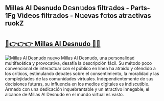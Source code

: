 ## Millas Al Desnudo D𝚎sn𝚞dos filtr𝚊dos - Parts-1Fg Vid𝚎os filtr𝚊dos - N𝚞evas f𝚘tos atr𝚊ctivas ruokZ

# <h2><a href="http://mb1cu4.tromn.icu/?c=Millas+Al+Desnudo">🔗👉👉👉 Millas Al Desnudo 🔗🔗</a></h2>

[![Millas Al Desnudo nuevo](https://i.imgur.com/pEAQMta.gif)](http://mb1cu4.tromn.icu/?c=Millas+Al+Desnudo)
Millas Al Desnudo, una personalidad multifacética y provocativa, desafía la descripción fácil. Su método poco convencional de interactuar con el público en línea ha atraído y ofendido a los críticos, estimulando debates sobre el consentimiento, la moralidad y las complejidades de las comunidades virtuales. Independientemente de sus decisiones futuras, su influencia en los medios digitales es indiscutible. Armado con una dedicación inquebrantable y un atractivo innegable, el alcance de Millas Al Desnudo en el mundo virtual es vasto.
